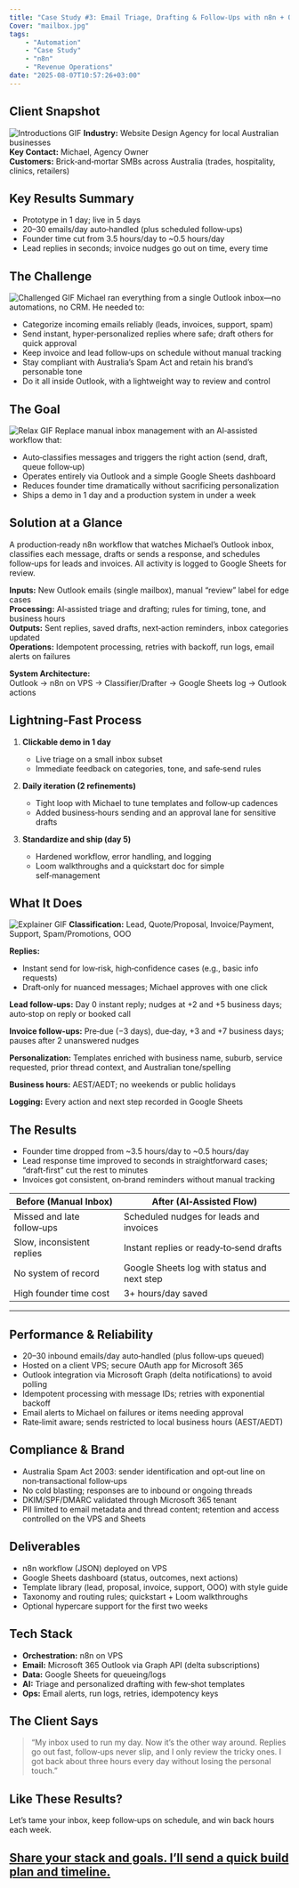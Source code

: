 ```yaml
---
title: "Case Study #3: Email Triage, Drafting & Follow‑Ups with n8n + Outlook"
Cover: "mailbox.jpg"
tags:
    - "Automation"
    - "Case Study"
    - "n8n"
    - "Revenue Operations"
date: "2025-08-07T10:57:26+03:00"
---
```

## Client Snapshot
![Introductions GIF](/boy.gif)
**Industry:** Website Design Agency for local Australian businesses  
**Key Contact:** Michael, Agency Owner  
**Customers:** Brick‑and‑mortar SMBs across Australia (trades, hospitality, clinics, retailers)

## Key Results Summary
- Prototype in 1 day; live in 5 days
- 20–30 emails/day auto‑handled (plus scheduled follow‑ups)
- Founder time cut from 3.5 hours/day to ~0.5 hours/day
- Lead replies in seconds; invoice nudges go out on time, every time

## The Challenge
![Challenged GIF](/worry-simpsons.gif)
Michael ran everything from a single Outlook inbox—no automations, no CRM. He needed to:

- Categorize incoming emails reliably (leads, invoices, support, spam)
- Send instant, hyper‑personalized replies where safe; draft others for quick approval
- Keep invoice and lead follow‑ups on schedule without manual tracking
- Stay compliant with Australia’s Spam Act and retain his brand’s personable tone
- Do it all inside Outlook, with a lightweight way to review and control


## The Goal
![Relax GIF](/relax.gif)
Replace manual inbox management with an AI‑assisted workflow that:

- Auto‑classifies messages and triggers the right action (send, draft, queue follow‑up)
- Operates entirely via Outlook and a simple Google Sheets dashboard
- Reduces founder time dramatically without sacrificing personalization
- Ships a demo in 1 day and a production system in under a week


## Solution at a Glance
A production‑ready n8n workflow that watches Michael’s Outlook inbox, classifies each message, drafts or sends a response, and schedules follow‑ups for leads and invoices. All activity is logged to Google Sheets for review.

**Inputs:** New Outlook emails (single mailbox), manual “review” label for edge cases  
**Processing:** AI‑assisted triage and drafting; rules for timing, tone, and business hours  
**Outputs:** Sent replies, saved drafts, next‑action reminders, inbox categories updated  
**Operations:** Idempotent processing, retries with backoff, run logs, email alerts on failures

**System Architecture:**  
Outlook → n8n on VPS → Classifier/Drafter → Google Sheets log → Outlook actions


## Lightning‑Fast Process

1. **Clickable demo in 1 day**
    - Live triage on a small inbox subset
    - Immediate feedback on categories, tone, and safe‑send rules

2. **Daily iteration (2 refinements)**
    - Tight loop with Michael to tune templates and follow‑up cadences
    - Added business‑hours sending and an approval lane for sensitive drafts

3. **Standardize and ship (day 5)**
    - Hardened workflow, error handling, and logging
    - Loom walkthroughs and a quickstart doc for simple self‑management


## What It Does
![Explainer GIF](/explain.gif)
**Classification:** Lead, Quote/Proposal, Invoice/Payment, Support, Spam/Promotions, OOO

**Replies:**
- Instant send for low‑risk, high‑confidence cases (e.g., basic info requests)
- Draft‑only for nuanced messages; Michael approves with one click

**Lead follow‑ups:** Day 0 instant reply; nudges at +2 and +5 business days; auto‑stop on reply or booked call

**Invoice follow‑ups:** Pre‑due (−3 days), due‑day, +3 and +7 business days; pauses after 2 unanswered nudges

**Personalization:** Templates enriched with business name, suburb, service requested, prior thread context, and Australian tone/spelling

**Business hours:** AEST/AEDT; no weekends or public holidays

**Logging:** Every action and next step recorded in Google Sheets


## The Results

- Founder time dropped from ~3.5 hours/day to ~0.5 hours/day
- Lead response time improved to seconds in straightforward cases; “draft‑first” cut the rest to minutes
- Invoices got consistent, on‑brand reminders without manual tracking

| Before (Manual Inbox)      | After (AI‑Assisted Flow)                |
|----------------------------|-----------------------------------------|
| Missed and late follow‑ups | Scheduled nudges for leads and invoices |
| Slow, inconsistent replies | Instant replies or ready‑to‑send drafts |
| No system of record        | Google Sheets log with status and next step |
| High founder time cost     | 3+ hours/day saved                      |

---

## Performance & Reliability

- 20–30 inbound emails/day auto‑handled (plus follow‑ups queued)
- Hosted on a client VPS; secure OAuth app for Microsoft 365
- Outlook integration via Microsoft Graph (delta notifications) to avoid polling
- Idempotent processing with message IDs; retries with exponential backoff
- Email alerts to Michael on failures or items needing approval
- Rate‑limit aware; sends restricted to local business hours (AEST/AEDT)


## Compliance & Brand

- Australia Spam Act 2003: sender identification and opt‑out line on non‑transactional follow‑ups
- No cold blasting; responses are to inbound or ongoing threads
- DKIM/SPF/DMARC validated through Microsoft 365 tenant
- PII limited to email metadata and thread content; retention and access controlled on the VPS and Sheets


## Deliverables

- n8n workflow (JSON) deployed on VPS
- Google Sheets dashboard (status, outcomes, next actions)
- Template library (lead, proposal, invoice, support, OOO) with style guide
- Taxonomy and routing rules; quickstart + Loom walkthroughs
- Optional hypercare support for the first two weeks


## Tech Stack

- **Orchestration:** n8n on VPS
- **Email:** Microsoft 365 Outlook via Graph API (delta subscriptions)
- **Data:** Google Sheets for queueing/logs
- **AI:** Triage and personalized drafting with few‑shot templates
- **Ops:** Email alerts, run logs, retries, idempotency keys


## The Client Says

> “My inbox used to run my day. Now it’s the other way around. Replies go out fast, follow‑ups never slip, and I only review the tricky ones. I got back about three hours every day without losing the personal touch.”


## Like These Results?

Let’s tame your inbox, keep follow‑ups on schedule, and win back hours each week.

[Share your stack and goals. I’ll send a quick build plan and timeline.](mailto:noah@noahhaile.com?subject=I%20Saw%20Your%20Case%20Study%20-%20I%20Have%20A%20Request)
---